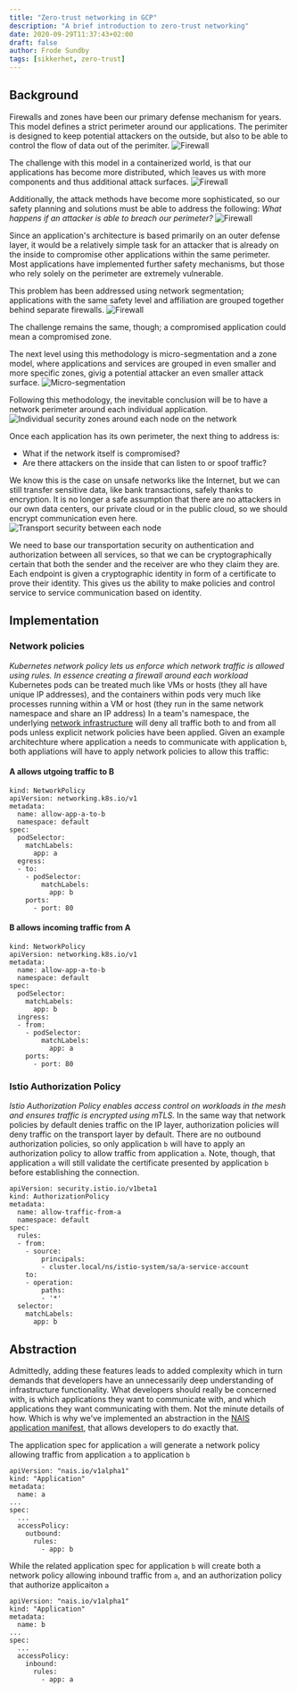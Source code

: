 ```yaml
---
title: "Zero-trust networking in GCP"
description: "A brief introduction to zero-trust networking"
date: 2020-09-29T11:37:43+02:00
draft: false
author: Frode Sundby
tags: [sikkerhet, zero-trust]
---
```


## Background
Firewalls and zones have been our primary defense mechanism for years. This model defines a strict perimeter around our applications. 
The perimiter is designed to keep potential attackers on the outside, but also to be able to control the flow of data out of the perimiter.
![Firewall](/blog/images/zero-trust-1.png)


The challenge with this model in a containerized world, is that our applications has become more distributed, which leaves us with more components and thus additional attack surfaces.
![Firewall](/blog/images/zero-trust-2.png)

Additionally, the attack methods have become more sophisticated, so our safety planning and solutions must be able to address the following: _What happens if an attacker is able to breach our perimeter?_
![Firewall](/blog/images/zero-trust-3.png)

Since an application's architecture is based primarily on an outer defense layer, it would be a relatively simple task
for an attacker that is already on the inside to compromise other applications within the same perimeter. Most
applications have implemented further safety mechanisms, but those who rely solely on the perimeter are
extremely vulnerable.

This problem has been addressed using network segmentation; applications with the same safety level and affiliation are grouped together behind separate firewalls.
![Firewall](/blog/images/zero-trust-4.png)

The challenge remains the same, though; a compromised application could mean a compromised zone.

The next level using this methodology is micro-segmentation and a zone model, where applications and services are grouped in even smaller and more specific zones, givig a potential attacker an even smaller attack surface.
![Micro-segmentation](/blog/images/zero-trust-5.png)

Following this methodology, the inevitable conclusion will be to have a network perimeter around each individual application.
![Individual security zones around each node on the network](/blog/images/zero-trust-6.png)

Once each application has its own perimeter, the next thing to address is:

* What if the network itself is compromised?
* Are there attackers on the inside that can listen to or spoof traffic?

We know this is the case on unsafe networks like the Internet, but we can still transfer sensitive data, like bank transactions, safely thanks to encryption.
It is no longer a safe assumption that there are no attackers in our own data centers, our private cloud or in the public cloud, so we should encrypt communication even here.
![Transport security between each node](/blog/images/zero-trust-7.png)

We need to base our transportation security on authentication and authorization between all services, so that we can be
cryptographically certain that both the sender and the receiver are who they claim they are. Each endpoint is given a
cryptographic identity in form of a certificate to prove their identity. This gives us the ability to make policies and
control service to service communication based on identity.

## Implementation
### Network policies
_Kubernetes network policy lets us enforce which network traffic is allowed using rules. In essence creating a firewall around each workload_
Kubernetes pods can be treated much like VMs or hosts (they all have unique IP addresses), and the containers within pods very much like processes running within a VM or host (they run in the same network namespace and share an IP address)
In a team's namespace, the underlying [network infrastructure](https://www.projectcalico.org/) will deny all traffic both to and from all pods unless explicit network policies have been applied.
Given an example architechture where application `a` needs to communicate with application `b`,  both appliations  will have to apply network policies to allow this traffic:

#### A allows utgoing traffic to B
```
kind: NetworkPolicy
apiVersion: networking.k8s.io/v1
metadata:
  name: allow-app-a-to-b
  namespace: default
spec:
  podSelector:
    matchLabels:
      app: a
  egress:
  - to:
    - podSelector:
        matchLabels:
          app: b
    ports:
      - port: 80
```
#### B allows incoming traffic from A
```
kind: NetworkPolicy
apiVersion: networking.k8s.io/v1
metadata:
  name: allow-app-a-to-b
  namespace: default
spec:
  podSelector:
    matchLabels:
      app: b
  ingress:
  - from:
    - podSelector:
        matchLabels:
          app: a
    ports:
      - port: 80

```

### Istio Authorization Policy
_Istio Authorization Policy enables access control on workloads in the mesh and ensures traffic is encrypted using mTLS._
In the same way that network policies by default denies traffic on the IP layer, authorization policies will deny traffic on the transport layer by default.
There are no outbound authorization policies, so only application `b` will have to apply an authorization policy to allow traffic from application `a`.
Note, though, that application `a` will still validate the certificate presented by application `b` before establishing the connection.

```
apiVersion: security.istio.io/v1beta1
kind: AuthorizationPolicy
metadata:
  name: allow-traffic-from-a
  namespace: default
spec:
  rules:
  - from:
    - source:
        principals:
        - cluster.local/ns/istio-system/sa/a-service-account
    to:
    - operation:
        paths:
        - '*'
  selector:
    matchLabels:
      app: b
```

## Abstraction
Admittedly, adding these features leads to added complexity which in turn demands that developers have an unnecessarily deep understanding of infrastructure functionality.
What developers should really be concerned with, is which applications they want to communicate with, and which applications they want communicating with them. Not the minute details of how.
Which is why we've implemented an abstraction in the [NAIS application manifest](https://doc.nais.io/nais-application/access-policy), that allows developers to do exactly that.

The application spec for application `a` will generate a network policy allowing traffic from application `a` to application `b`

```
apiVersion: "nais.io/v1alpha1"
kind: "Application"
metadata:
  name: a
...
spec:
  ...
  accessPolicy:
    outbound:
      rules:
        - app: b
```

While the related application spec for application `b` will create both a network policy allowing inbound traffic from `a`, and an authorization policy that authorize applicaiton `a`
```
apiVersion: "nais.io/v1alpha1"
kind: "Application"
metadata:
  name: b
...
spec:
  ...
  accessPolicy:
    inbound:
      rules:
        - app: a
```

